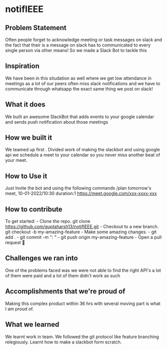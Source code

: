 # notifIEEE
## Problem Statement
Often people forget to acknowledge meeting or task messages on slack and the fact that their is a message on slack has to communicated to every single person via other means! So we made a Slack Bot to tackle this
## Inspiration
We have been in this situdation as well where we get low attendance in meetings as a lot of our peers often miss slack notifications and we have to communicate through whatsapp the exact same thing we post on slack!
## What it does
We built an awesome SlackBot that adds events to your google calendar and sends push notification about those meetings
## How we built it
We teamed up first . Divided work of making the slackbot and using google api we schedule a meet to your calendar so you never miss another beat of your meet.
## How to Use it
Just Invite the bot and using the following commands
/plan tomorrow's meet, 10-01-2022/10:30 duration:1 https://meet.google.com/xxx-xxxx-xxx
## How to contribute
To get started:  - Clone the repo.   git clone https://github.com/guptaharsh13/notifIEEE.git - Checkout to a new branch.   git checkout -b my-amazing-feature - Make some amazing changes. - git add . - git commit -m "<Verb>: <Action>" - git push origin my-amazing-feature - Open a pull request 🙂
## Challenges we ran into
One of the problems faced was we were not able to find the right API's a lot of them were paid and a lot of them didn't work as such
## Accomplishments that we're proud of
Making this complex product within 36 hrs with several moving part is what I am proud of.
## What we learned
We learnt work in team. We followed the git protocol like feature branching relegiously. Learnt how to make a slackbot form scratch. 
